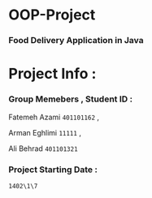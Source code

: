 # OOP-Project

 ### Food Delivery Application in Java

# Project Info :

### Group Memebers , Student ID : 
Fatemeh Azami `401101162` ,

Arman Eghlimi `11111` , 

Ali Behrad `401101321`

### Project Starting Date : 
`1402\1\7`
